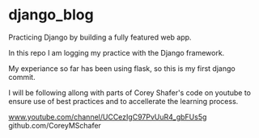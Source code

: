 # django_blog
Practicing Django by building a fully featured web app. 

In this repo I am logging my practice with the Django framework. 

My experiance so far has been using flask, so this is my first django commit. 

I will be following allong with parts of Corey Shafer's code on youtube to ensure use of best practices and to accellerate
the learning process. 

www.youtube.com/channel/UCCezIgC97PvUuR4_gbFUs5g
github.com/CoreyMSchafer


